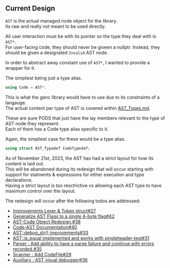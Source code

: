 ## Current Design

`AST` is the actual managed node object for the library.  
Its raw and really not meant to be used directly.

All user interaction must be with its pointer so the type they deal with is `AST*`.  
For user-facing code, they should never be giveen a nullptr. Instead, they should be given a designated `Invalid` AST node.

In order to abstract away constant use of `AST*`, I wanted to provide a wrapper for it.

The simpliest being just a type alias.

```cpp
using Code = AST*;
```

This is what the genc library would have to use due to its constraints of a langauge.  
The actual content per type of AST is covered within [AST_Types.md](AST_Types.md).

These are pure PODS that just have the lay members relevant to the type of AST node they represent.  
Each of them has a Code type alias specific to it.

Again, the simpliest case for these would be a type alias.

```cpp
using struct AST_Typedef CodeTypedef;
```

As of November 21st, 2023, the AST has had a strict layout for how its content is laid out.  
This will be abandoned during its redesign that will occur starting with support for statments & expressions for either execution and type declarations.  
Having a strict layout is too resctrictive vs allowing each AST type to have maximum control over the layout.

The redesign will occur after the following todos are addressed:

* [Improvements Lexer & Token struct#27](https://github.com/Ed94/gencpp/issues/27)
* [Generalize AST Flags to a single 4-byte flag#42](https://github.com/Ed94/gencpp/issues/42)
* [AST-Code Object Redesign.#38](https://github.com/Ed94/gencpp/issues/38)
* [Code-AST Documentation#40](https://github.com/Ed94/gencpp/issues/40)
* [AST::debug_str() improvements#33](https://github.com/Ed94/gencpp/issues/33)
* [AST::is_equal implemented and works with singleheader-test#31](https://github.com/Ed94/gencpp/issues/31)
* [Parser : Add ability to have a parse failure and continue with errors recorded.#35](https://github.com/Ed94/gencpp/issues/35)
* [Scanner : Add CodeFile#29](https://github.com/Ed94/gencpp/issues/29)
* [Auxiliary : AST visual debugger#36](https://github.com/Ed94/gencpp/issues/36)

